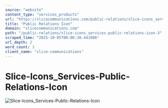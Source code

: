```yaml
---
source: "website"
content_type: "services_products"
url: "https://slicecommunications.com/public-relations/slice-icons_services-public-relations-icon-3"
title: "Public Relations Icon"
domain: "slicecommunications.com"
path: "/public-relations/slice-icons_services-public-relations-icon-3"
scraped_time: "2025-10-05T00:06:30.441086"
url_depth: 2
word_count: 3
client_name: "slice-communications"
---
```


# Slice-Icons\_Services-Public-Relations-Icon

![Slice-Icons_Services-Public-Relations-Icon](https://slicecommunications.com/wp-content/uploads/2021/10/Slice-Icons_Services-Public-Relations-Icon.png)
